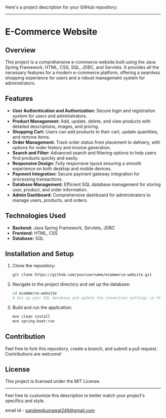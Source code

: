 Here's a project description for your GitHub repository:

---

# E-Commerce Website

## Overview

This project is a comprehensive e-commerce website built using the Java Spring Framework, HTML, CSS, SQL, JDBC, and Servlets. It provides all the necessary features for a modern e-commerce platform, offering a seamless shopping experience for users and a robust management system for administrators.

## Features

- **User Authentication and Authorization:** Secure login and registration system for users and administrators.
- **Product Management:** Add, update, delete, and view products with detailed descriptions, images, and pricing.
- **Shopping Cart:** Users can add products to their cart, update quantities, and remove items.
- **Order Management:** Track order status from placement to delivery, with options for order history and invoice generation.
- **Search and Filter:** Advanced search and filtering options to help users find products quickly and easily.
- **Responsive Design:** Fully responsive layout ensuring a smooth experience on both desktop and mobile devices.
- **Payment Integration:** Secure payment gateway integration for processing transactions.
- **Database Management:** Efficient SQL database management for storing user, product, and order information.
- **Admin Dashboard:** Comprehensive dashboard for administrators to manage users, products, and orders.

## Technologies Used

- **Backend:** Java Spring Framework, Servlets, JDBC
- **Frontend:** HTML, CSS
- **Database:** SQL

## Installation and Setup

1. Clone the repository:
    ```bash
    git clone https://github.com/yourusername/ecommerce-website.git
    ```
2. Navigate to the project directory and set up the database:
    ```bash
    cd ecommerce-website
    # Set up your SQL database and update the connection settings in the application.properties file
    ```
3. Build and run the application:
    ```bash
    mvn clean install
    mvn spring-boot:run
    ```

## Contribution

Feel free to fork this repository, create a branch, and submit a pull request. Contributions are welcome!

## License

This project is licensed under the MIT License.

---

Feel free to customize this description to better match your project's specifics and style.

email id - sandeepkumawat246@gmail.com
